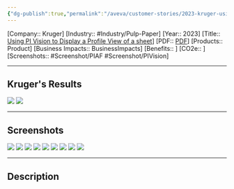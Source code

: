 ```yaml
---
{"dg-publish":true,"permalink":"/aveva/customer-stories/2023-kruger-using-pi-vision-to-display-a-profile-view-of-a-sheet/"}
---
```


[Company:: Kruger]
[Industry:: #Industry/Pulp-Paper]
[Year:: 2023]
[Title:: [Using PI Vision to Display a Profile View of a sheet](https://resources.osisoft.com/presentations/kruger--using-aveva%E2%84%A2-pi-vision%E2%84%A2-to-display-a-profile-view-of-a-sheet/)]
[PDF:: [PDF](Homepage%20Example.md)]
[Products:: Product]
[Business Impacts:: BusinessImpacts]
[Benefits:: ]
[CO2e:: ]
[Screenshots:: #Screenshot/PIAF #Screenshot/PIVision] 

---
## Kruger's Results
![](https://i.imgur.com/62vRUSq.png)
![](https://i.imgur.com/8QnVOrk.png)

---
## Screenshots
![](https://i.imgur.com/qhqBCuU.png)
![](https://i.imgur.com/feETdl4.png)
![](https://i.imgur.com/95aRj00.png)
![](https://i.imgur.com/F4wsPC6.png)
![](https://i.imgur.com/mZhF1tx.png)
![](https://i.imgur.com/Rw4LFdw.png)
![](https://i.imgur.com/s9UDsNj.png)
![](https://i.imgur.com/6LhWfXn.png)
![](https://i.imgur.com/7H83QSg.png)

---
## Description